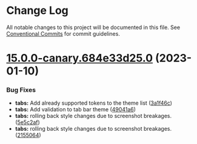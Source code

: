 # Change Log

All notable changes to this project will be documented in this file.
See [Conventional Commits](https://conventionalcommits.org) for commit guidelines.

# [15.0.0-canary.684e33d25.0](https://github.com/material-components/material-components-web/compare/v14.0.0...v15.0.0-canary.684e33d25.0) (2023-01-10)


### Bug Fixes

* **tabs:** Add already supported tokens to the theme list ([3a1f46c](https://github.com/material-components/material-components-web/commit/3a1f46c6692c2ee2130de7712722c548928624eb))
* **tabs:** Add validation to tab bar theme ([49041a6](https://github.com/material-components/material-components-web/commit/49041a6c3c713973d289f7a7f3ffa4a991304620))
* **tabs:** rolling back style changes due to screenshot breakages. ([5e5c2af](https://github.com/material-components/material-components-web/commit/5e5c2afc06d26a4d091570baf223d8abd79a2f06))
* **tabs:** rolling back style changes due to screenshot breakages. ([2155064](https://github.com/material-components/material-components-web/commit/215506426df0e309e27ce46898c9e5ea6c51da90))
